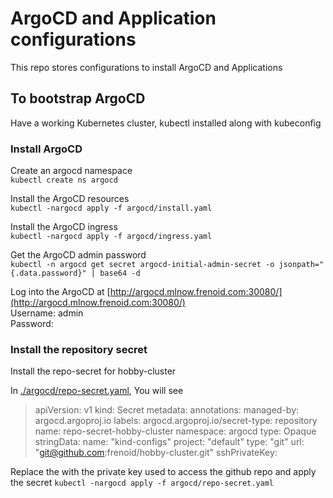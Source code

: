 # ArgoCD and Application configurations
This repo stores configurations to install ArgoCD and Applications

## To bootstrap ArgoCD
Have a working Kubernetes cluster, kubectl installed along with kubeconfig

### Install ArgoCD
Create an argocd namespace<br>
`kubectl create ns argocd`

Install the ArgoCD resources<br>
`kubectl -nargocd apply -f argocd/install.yaml`

Install the ArgoCD ingress<br>
`kubectl -nargocd apply -f argocd/ingress.yaml`

Get the ArgoCD admin password<br>
`kubectl -n argocd get secret argocd-initial-admin-secret -o jsonpath="{.data.password}" | base64 -d`

Log into the ArgoCD at [http://argocd.mlnow.frenoid.com:30080/](http://argocd.mlnow.frenoid.com:30080/)<br>
Username: admin<br>
Password: <argoCDAdminPassword>

### Install the repository secret
Install the repo-secret for hobby-cluster

In [./argocd/repo-secret.yaml](./argocd/repo-secret.yaml), You will see <br>

> apiVersion: v1
> kind: Secret
> metadata:
>   annotations:
>     managed-by: argocd.argoproj.io
>   labels:
>     argocd.argoproj.io/secret-type: repository
>   name: repo-secret-hobby-cluster
>   namespace: argocd
> type: Opaque
> stringData:
>   name: "kind-configs"
>   project: "default"
>   type: "git"
>   url: "git@github.com:frenoid/hobby-cluster.git"
>   sshPrivateKey: <replaceMe>


Replace the *<replaceMe>* with the private key used to access the github repo and apply the secret
`kubectl -nargocd apply -f argocd/repo-secret.yaml`


